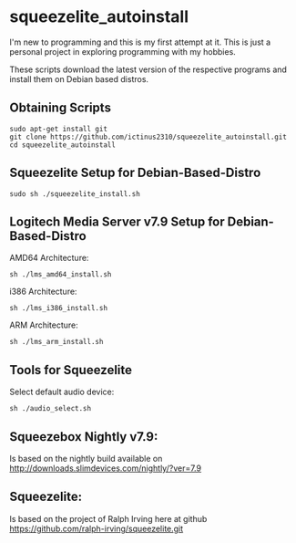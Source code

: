 squeezelite_autoinstall
==============
I'm new to programming and this is my first attempt at it.
This is just a personal project in exploring programming with my hobbies.

These scripts download the latest version of the respective programs and install them on Debian based distros.

Obtaining Scripts
-----------------
```shell
sudo apt-get install git
git clone https://github.com/ictinus2310/squeezelite_autoinstall.git
cd squeezelite_autoinstall
```
Squeezelite Setup for Debian-Based-Distro
-----------------------------------------
```shell
sudo sh ./squeezelite_install.sh
```
Logitech Media Server v7.9 Setup for Debian-Based-Distro
--------------------------------------------------------
AMD64 Architecture:
```shell
sh ./lms_amd64_install.sh
```
i386 Architecture:
```shell
sh ./lms_i386_install.sh
```
ARM Architecture:
```shell
sh ./lms_arm_install.sh
```
Tools for Squeezelite
---------------------
Select default audio device:
```shell
sh ./audio_select.sh
```

Squeezebox Nightly v7.9:
-------------------
Is based on the nightly build available on http://downloads.slimdevices.com/nightly/?ver=7.9

Squeezelite:
------------
Is based on the project of Ralph Irving here at github https://github.com/ralph-irving/squeezelite.git
